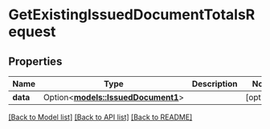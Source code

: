 # GetExistingIssuedDocumentTotalsRequest

## Properties

Name | Type | Description | Notes
------------ | ------------- | ------------- | -------------
**data** | Option<[**models::IssuedDocument1**](IssuedDocument_1.md)> |  | [optional]

[[Back to Model list]](../README.md#documentation-for-models) [[Back to API list]](../README.md#documentation-for-api-endpoints) [[Back to README]](../README.md)


